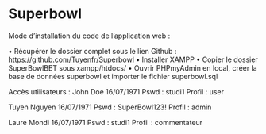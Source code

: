 # Superbowl

Mode d’installation du code de l’application web :

•	Récupérer le dossier complet sous le lien Github : https://github.com/Tuyenfr/Superbowl
•	Installer XAMPP
•	Copier le dossier SuperBowlBET sous xampp/htdocs/
•	Ouvrir PHPmyAdmin en local, créer la base de données superbowl et importer le fichier superbowl.sql

Accès utilisateurs :
John Doe 
16/07/1971
Pswd : studi1
Profil : user

Tuyen Nguyen 
16/07/1971 
Pswd : SuperBowl123!
Profil : admin

Laure Mondi
16/07/1971
Pswd : studi1
Profil : commentateur
